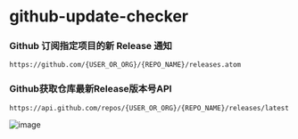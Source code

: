 # github-update-checker


### Github 订阅指定项目的新 Release 通知

	https://github.com/{USER_OR_ORG}/{REPO_NAME}/releases.atom


### Github获取仓库最新Release版本号API

	https://api.github.com/repos/{USER_OR_ORG}/{REPO_NAME}/releases/latest
	


![image](https://github.com/maijz128/github-update-checker/raw/master/docs/images/Demo.gif)
